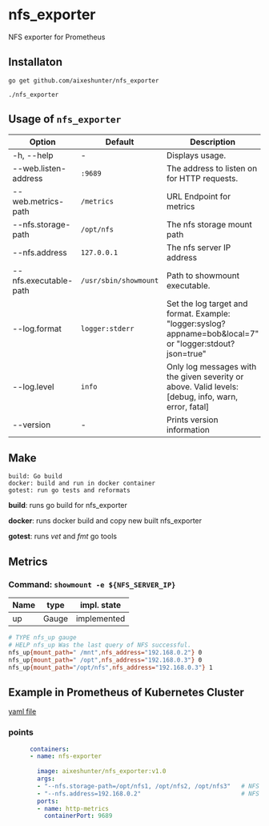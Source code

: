 # nfs_exporter
NFS exporter for Prometheus

## Installaton

```
go get github.com/aixeshunter/nfs_exporter

./nfs_exporter
```

## Usage of `nfs_exporter`

| Option                    | Default             | Description
| ------------------------- | ------------------- | -----------------
| -h, --help                | -                   | Displays usage.
| --web.listen-address      | `:9689`             | The address to listen on for HTTP requests.
| --web.metrics-path        | `/metrics`          | URL Endpoint for metrics
| --nfs.storage-path        | `/opt/nfs`          | The nfs storage mount path
| --nfs.address             | `127.0.0.1`         | The nfs server IP address
| --nfs.executable-path     | `/usr/sbin/showmount` | Path to showmount executable.
| --log.format              | `logger:stderr`     | Set the log target and format. Example: "logger:syslog?appname=bob&local=7" or "logger:stdout?json=true"
| --log.level               | `info`              | Only log messages with the given severity or above. Valid levels: [debug, info, warn, error, fatal]
| --version                 | -                   | Prints version information


## Make
```
build: Go build
docker: build and run in docker container
gotest: run go tests and reformats

```

**build**: runs go build for nfs_exporter

**docker**: runs docker build and copy new built nfs_exporter

**gotest**: runs *vet* and *fmt* go tools


## Metrics

### Command: `showmount -e ${NFS_SERVER_IP}`

| Name          | type     | impl. state |
| ------------  | -------- | ------------|
| up            | Gauge    | implemented |


```sh
# TYPE nfs_up gauge
# HELP nfs_up Was the last query of NFS successful.
nfs_up{mount_path=" /mnt",nfs_address="192.168.0.2"} 0
nfs_up{mount_path=" /opt",nfs_address="192.168.0.3"} 0
nfs_up{mount_path="/opt/nfs",nfs_address="192.168.0.3"} 1
```

## Example in Prometheus of Kubernetes Cluster

[yaml file](prometheus/manifests)

### points

```yaml
      containers:
      - name: nfs-exporter
      
        image: aixeshunter/nfs_exporter:v1.0
        args:
        - "--nfs.storage-path=/opt/nfs1, /opt/nfs2, /opt/nfs3"   # NFS storage mount path
        - "--nfs.address=192.168.0.2"                            # NFS server IP address
        ports:
        - name: http-metrics
          containerPort: 9689
```